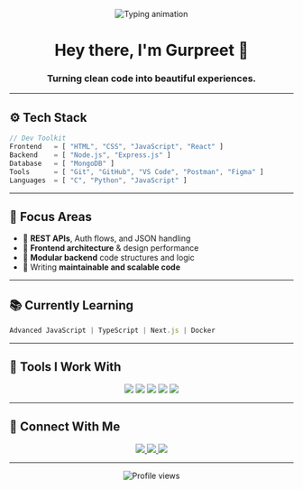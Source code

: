 <p align="center">
  <img src="https://readme-typing-svg.demolab.com?font=Fira+Code&pause=1000&color=00F7FF&center=true&vCenter=true&width=600&lines=Full+Stack+Developer+%7C+MERN+Stack+Specialist;Clean+Code+Advocate+%7C+Crafting+Elegant+UI%2FUX;Always+Learning+%7C+Always+Building" alt="Typing animation" />
</p>

<h1 align="center">Hey there, I'm Gurpreet 👋</h1>
<h3 align="center">Turning clean code into beautiful experiences.</h3>

---

## ⚙️ Tech Stack

```js
// Dev Toolkit
Frontend   = [ "HTML", "CSS", "JavaScript", "React" ]
Backend    = [ "Node.js", "Express.js" ]
Database   = [ "MongoDB" ]
Tools      = [ "Git", "GitHub", "VS Code", "Postman", "Figma" ]
Languages  = [ "C", "Python", "JavaScript" ]
```

---

## 🧠 Focus Areas

- 🔄 **REST APIs**, Auth flows, and JSON handling  
- 🎨 **Frontend architecture** & design performance  
- 🧩 **Modular backend** code structures and logic  
- 🧼 Writing **maintainable and scalable code**  

---

## 📚 Currently Learning

```ts
Advanced JavaScript | TypeScript | Next.js | Docker
```

---

## 🧰 Tools I Work With

<p align="center">
  <img src="https://img.shields.io/badge/VSCode-007ACC?style=for-the-badge&logo=visualstudiocode&logoColor=white"/>
  <img src="https://img.shields.io/badge/Postman-FF6C37?style=for-the-badge&logo=postman&logoColor=white"/>
  <img src="https://img.shields.io/badge/Figma-F24E1E?style=for-the-badge&logo=figma&logoColor=white"/>
  <img src="https://img.shields.io/badge/Git-F05032?style=for-the-badge&logo=git&logoColor=white"/>
  <img src="https://img.shields.io/badge/GitHub-181717?style=for-the-badge&logo=github&logoColor=white"/>
</p>

---

## 🤝 Connect With Me

<p align="center">
  <a href="https://linkedin.com/in/gurpreet-arora-938328343" target="_blank">
    <img src="https://img.shields.io/badge/LinkedIn-%230A66C2?style=for-the-badge&logo=linkedin&logoColor=white" />
  </a>
  <a href="mailto:24cs3022@rgipt.ac.in" target="_blank">
    <img src="https://img.shields.io/badge/Gmail-D14836?style=for-the-badge&logo=gmail&logoColor=white" />
  </a>
  <a href="https://github.com/Grt-404" target="_blank">
    <img src="https://img.shields.io/badge/GitHub-181717?style=for-the-badge&logo=github&logoColor=white" />
  </a>
</p>

---

<p align="center">
  <img src="https://komarev.com/ghpvc/?username=Grt-404&style=flat-square&color=blue" alt="Profile views"/>
</p>
